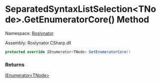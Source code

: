 # SeparatedSyntaxListSelection\<TNode>\.GetEnumeratorCore\(\) Method

Namespace: [Roslynator](../../README.md)

Assembly: Roslynator\.CSharp\.dll

```csharp
protected override IEnumerator<TNode> GetEnumeratorCore()
```

### Returns

[IEnumerator\<TNode>](https://docs.microsoft.com/en-us/dotnet/api/system.collections.generic.ienumerator-1)


